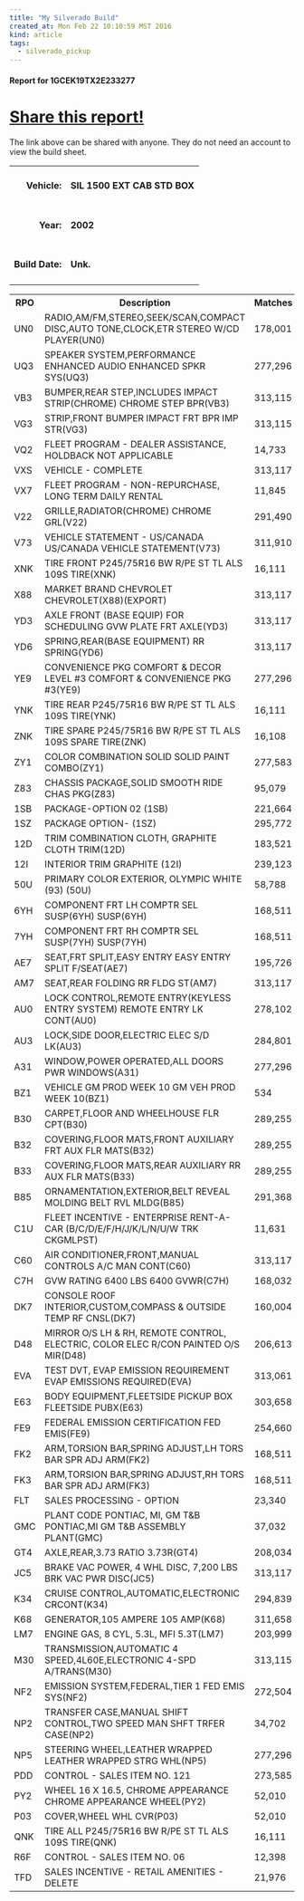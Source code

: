```yaml
---
title: "My Silverado Build"
created_at: Mon Feb 22 10:10:59 MST 2016
kind: article
tags:
  - silverado_pickup
---
```


<h4>
Report for 1GCEK19TX2E233277
</h4>

<h1>
<a href= "http://www.compnine.com/mycar.php?id=5e3f4cec4e27969d49e32e806f723c41" target="_BLANK">Share this report!</a>
</h1>
<p>
The link above can be shared with anyone. They do not need an account to view the build sheet.
</p>

<table>
<tr>
<td>
<div align="right">
<h4>Vehicle:</h4>
</div>
</td>
<td>
<div align="left">
<h4>SIL 1500 EXT CAB STD BOX</h4>
</div>
</td>
</tr>
<tr>
<td>
<div align="right">
<h4>Year:</h4>
</div>
</td>
<td>
<div align="left">
<h4>2002</h4>
</div>
</td>
</tr>
<tr>
<td>
<div align="right">
<h4>Build Date:</h4>
</div>
</td>
<td>
<div align="left">
<h4>Unk.</h4>
</div>
</td>
</tr>
</table>


<table id="pntable">
    <tbody>
        <tr>
            <th>RPO</th>
            <th>Description</th>
            <th>Matches</th>
        </tr>
        <tr>
            <td>UN0</td>
            <td>RADIO,AM/FM,STEREO,SEEK/SCAN,COMPACT DISC,AUTO
            TONE,CLOCK,ETR STEREO W/CD PLAYER(UN0)</td>
            <td>178,001</td>
        </tr>
        <tr>
            <td>UQ3</td>
            <td>SPEAKER SYSTEM,PERFORMANCE ENHANCED AUDIO ENHANCED SPKR
            SYS(UQ3)</td>
            <td>277,296</td>
        </tr>
        <tr>
            <td>VB3</td>
            <td>BUMPER,REAR STEP,INCLUDES IMPACT STRIP(CHROME) CHROME STEP
            BPR(VB3)</td>
            <td>313,115</td>
        </tr>
        <tr>
            <td>VG3</td>
            <td>STRIP,FRONT BUMPER IMPACT FRT BPR IMP STR(VG3)</td>
            <td>313,115</td>
        </tr>
        <tr>
            <td>VQ2</td>
            <td>FLEET PROGRAM - DEALER ASSISTANCE, HOLDBACK NOT
            APPLICABLE</td>
            <td>14,733</td>
        </tr>
        <tr>
            <td>VXS</td>
            <td>VEHICLE - COMPLETE</td>
            <td>313,117</td>
        </tr>
        <tr>
            <td>VX7</td>
            <td>FLEET PROGRAM - NON-REPURCHASE, LONG TERM DAILY RENTAL</td>
            <td>11,845</td>
        </tr>
        <tr>
            <td>V22</td>
            <td>GRILLE,RADIATOR(CHROME) CHROME GRL(V22)</td>
            <td>291,490</td>
        </tr>
        <tr>
            <td>V73</td>
            <td>VEHICLE STATEMENT - US/CANADA US/CANADA VEHICLE
            STATEMENT(V73)</td>
            <td>311,910</td>
        </tr>
        <tr>
            <td>XNK</td>
            <td>TIRE FRONT P245/75R16 BW R/PE ST TL ALS 109S TIRE(XNK)</td>
            <td>16,111</td>
        </tr>
        <tr>
            <td>X88</td>
            <td>MARKET BRAND CHEVROLET CHEVROLET(X88)(EXPORT)</td>
            <td>313,117</td>
        </tr>
        <tr>
            <td>YD3</td>
            <td>AXLE FRONT (BASE EQUIP) FOR SCHEDULING GVW PLATE FRT
            AXLE(YD3)</td>
            <td>313,117</td>
        </tr>
        <tr>
            <td>YD6</td>
            <td>SPRING,REAR(BASE EQUIPMENT) RR SPRING(YD6)</td>
            <td>313,117</td>
        </tr>
        <tr>
            <td>YE9</td>
            <td>CONVENIENCE PKG COMFORT &amp; DECOR LEVEL #3 COMFORT &amp;
            CONVENIENCE PKG #3(YE9)</td>
            <td>277,296</td>
        </tr>
        <tr>
            <td>YNK</td>
            <td>TIRE REAR P245/75R16 BW R/PE ST TL ALS 109S TIRE(YNK)</td>
            <td>16,111</td>
        </tr>
        <tr>
            <td>ZNK</td>
            <td>TIRE SPARE P245/75R16 BW R/PE ST TL ALS 109S SPARE
            TIRE(ZNK)</td>
            <td>16,108</td>
        </tr>
        <tr>
            <td>ZY1</td>
            <td>COLOR COMBINATION SOLID SOLID PAINT COMBO(ZY1)</td>
            <td>277,583</td>
        </tr>
        <tr>
            <td>Z83</td>
            <td>CHASSIS PACKAGE,SOLID SMOOTH RIDE CHAS PKG(Z83)</td>
            <td>95,079</td>
        </tr>
        <tr>
            <td>1SB</td>
            <td>PACKAGE-OPTION 02 (1SB)</td>
            <td>221,664</td>
        </tr>
        <tr>
            <td>1SZ</td>
            <td>PACKAGE OPTION- (1SZ)</td>
            <td>295,772</td>
        </tr>
        <tr>
            <td>12D</td>
            <td>TRIM COMBINATION CLOTH, GRAPHITE CLOTH TRIM(12D)</td>
            <td>183,521</td>
        </tr>
        <tr>
            <td>12I</td>
            <td>INTERIOR TRIM GRAPHITE (12I)</td>
            <td>239,123</td>
        </tr>
        <tr>
            <td>50U</td>
            <td>PRIMARY COLOR EXTERIOR, OLYMPIC WHITE (93) (50U)</td>
            <td>58,788</td>
        </tr>
        <tr>
            <td>6YH</td>
            <td>COMPONENT FRT LH COMPTR SEL SUSP(6YH) SUSP(6YH)</td>
            <td>168,511</td>
        </tr>
        <tr>
            <td>7YH</td>
            <td>COMPONENT FRT RH COMPTR SEL SUSP(7YH) SUSP(7YH)</td>
            <td>168,511</td>
        </tr>
        <tr>
            <td>AE7</td>
            <td>SEAT,FRT SPLIT,EASY ENTRY EASY ENTRY SPLIT F/SEAT(AE7)</td>
            <td>195,726</td>
        </tr>
        <tr>
            <td>AM7</td>
            <td>SEAT,REAR FOLDING RR FLDG ST(AM7)</td>
            <td>313,117</td>
        </tr>
        <tr>
            <td>AU0</td>
            <td>LOCK CONTROL,REMOTE ENTRY(KEYLESS ENTRY SYSTEM) REMOTE
            ENTRY LK CONT(AU0)</td>
            <td>278,102</td>
        </tr>
        <tr>
            <td>AU3</td>
            <td>LOCK,SIDE DOOR,ELECTRIC ELEC S/D LK(AU3)</td>
            <td>284,801</td>
        </tr>
        <tr>
            <td>A31</td>
            <td>WINDOW,POWER OPERATED,ALL DOORS PWR WINDOWS(A31)</td>
            <td>277,296</td>
        </tr>
        <tr>
            <td>BZ1</td>
            <td>VEHICLE GM PROD WEEK 10 GM VEH PROD WEEK 10(BZ1)</td>
            <td>534</td>
        </tr>
        <tr>
            <td>B30</td>
            <td>CARPET,FLOOR AND WHEELHOUSE FLR CPT(B30)</td>
            <td>289,255</td>
        </tr>
        <tr>
            <td>B32</td>
            <td>COVERING,FLOOR MATS,FRONT AUXILIARY FRT AUX FLR
            MATS(B32)</td>
            <td>289,255</td>
        </tr>
        <tr>
            <td>B33</td>
            <td>COVERING,FLOOR MATS,REAR AUXILIARY RR AUX FLR
            MATS(B33)</td>
            <td>289,255</td>
        </tr>
        <tr>
            <td>B85</td>
            <td>ORNAMENTATION,EXTERIOR,BELT REVEAL MOLDING BELT RVL
            MLDG(B85)</td>
            <td>291,368</td>
        </tr>
        <tr>
            <td>C1U</td>
            <td>FLEET INCENTIVE - ENTERPRISE RENT-A-CAR
            (B/C/D/E/F/H/J/K/L/N/U/W TRK CKGMLPST)</td>
            <td>11,631</td>
        </tr>
        <tr>
            <td>C60</td>
            <td>AIR CONDITIONER,FRONT,MANUAL CONTROLS A/C MAN
            CONT(C60)</td>
            <td>313,117</td>
        </tr>
        <tr>
            <td>C7H</td>
            <td>GVW RATING 6400 LBS 6400 GVWR(C7H)</td>
            <td>168,032</td>
        </tr>
        <tr>
            <td>DK7</td>
            <td>CONSOLE ROOF INTERIOR,CUSTOM,COMPASS &amp; OUTSIDE TEMP RF
            CNSL(DK7)</td>
            <td>160,004</td>
        </tr>
        <tr>
            <td>D48</td>
            <td>MIRROR O/S LH &amp; RH, REMOTE CONTROL, ELECTRIC, COLOR
            ELEC R/CON PAINTED O/S MIR(D48)</td>
            <td>206,613</td>
        </tr>
        <tr>
            <td>EVA</td>
            <td>TEST DVT, EVAP EMISSION REQUIREMENT EVAP EMISSIONS
            REQUIRED(EVA)</td>
            <td>313,061</td>
        </tr>
        <tr>
            <td>E63</td>
            <td>BODY EQUIPMENT,FLEETSIDE PICKUP BOX FLEETSIDE
            PUBX(E63)</td>
            <td>303,658</td>
        </tr>
        <tr>
            <td>FE9</td>
            <td>FEDERAL EMISSION CERTIFICATION FED EMIS(FE9)</td>
            <td>254,660</td>
        </tr>
        <tr>
            <td>FK2</td>
            <td>ARM,TORSION BAR,SPRING ADJUST,LH TORS BAR SPR ADJ
            ARM(FK2)</td>
            <td>168,511</td>
        </tr>
        <tr>
            <td>FK3</td>
            <td>ARM,TORSION BAR,SPRING ADJUST,RH TORS BAR SPR ADJ
            ARM(FK3)</td>
            <td>168,511</td>
        </tr>
        <tr>
            <td>FLT</td>
            <td>SALES PROCESSING - OPTION</td>
            <td>23,340</td>
        </tr>
        <tr>
            <td>GMC</td>
            <td>PLANT CODE PONTIAC, MI, GM T&amp;B PONTIAC,MI GM T&amp;B
            ASSEMBLY PLANT(GMC)</td>
            <td>37,032</td>
        </tr>
        <tr>
            <td>GT4</td>
            <td>AXLE,REAR,3.73 RATIO 3.73R(GT4)</td>
            <td>208,034</td>
        </tr>
        <tr>
            <td>JC5</td>
            <td>BRAKE VAC POWER, 4 WHL DISC, 7,200 LBS BRK VAC PWR
            DISC(JC5)</td>
            <td>313,117</td>
        </tr>
        <tr>
            <td>K34</td>
            <td>CRUISE CONTROL,AUTOMATIC,ELECTRONIC CRCONT(K34)</td>
            <td>294,839</td>
        </tr>
        <tr>
            <td>K68</td>
            <td>GENERATOR,105 AMPERE 105 AMP(K68)</td>
            <td>311,658</td>
        </tr>
        <tr>
            <td>LM7</td>
            <td>ENGINE GAS, 8 CYL, 5.3L, MFI 5.3T(LM7)</td>
            <td>203,999</td>
        </tr>
        <tr>
            <td>M30</td>
            <td>TRANSMISSION,AUTOMATIC 4 SPEED,4L60E,ELECTRONIC 4-SPD
            A/TRANS(M30)</td>
            <td>313,115</td>
        </tr>
        <tr>
            <td>NF2</td>
            <td>EMISSION SYSTEM,FEDERAL,TIER 1 FED EMIS SYS(NF2)</td>
            <td>272,504</td>
        </tr>
        <tr>
            <td>NP2</td>
            <td>TRANSFER CASE,MANUAL SHIFT CONTROL,TWO SPEED MAN SHFT TRFER
            CASE(NP2)</td>
            <td>34,702</td>
        </tr>
        <tr>
            <td>NP5</td>
            <td>STEERING WHEEL,LEATHER WRAPPED LEATHER WRAPPED STRG
            WHL(NP5)</td>
            <td>277,296</td>
        </tr>
        <tr>
            <td>PDD</td>
            <td>CONTROL - SALES ITEM NO. 121</td>
            <td>273,585</td>
        </tr>
        <tr>
            <td>PY2</td>
            <td>WHEEL 16 X 16.5, CHROME APPEARANCE CHROME APPEARANCE
            WHEEL(PY2)</td>
            <td>52,010</td>
        </tr>
        <tr>
            <td>P03</td>
            <td>COVER,WHEEL WHL CVR(P03)</td>
            <td>52,010</td>
        </tr>
        <tr>
            <td>QNK</td>
            <td>TIRE ALL P245/75R16 BW R/PE ST TL ALS 109S TIRE(QNK)</td>
            <td>16,111</td>
        </tr>
        <tr>
            <td>R6F</td>
            <td>CONTROL - SALES ITEM NO. 06</td>
            <td>12,398</td>
        </tr>
        <tr>
            <td>TFD</td>
            <td>SALES INCENTIVE - RETAIL AMENITIES - DELETE</td>
            <td>21,976</td>
        </tr>
</tbody>
</table>
<br>



<!--
html boilerplate
<a href="" target="_blank"></a>
<img src="" width="400px">
-->
